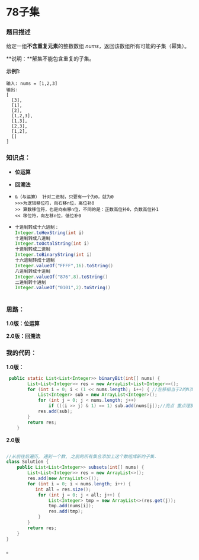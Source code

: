 # 78子集

### 题目描述

 给定一组**不含重复元素**的整数数组 *nums*，返回该数组所有可能的子集（幂集）。 

 **说明：**解集不能包含重复的子集。 

 **示例1:**

```
输入: nums = [1,2,3]
输出:
[
  [3],
  [1],
  [2],
  [1,2,3],
  [1,3],
  [2,3],
  [1,2],
  []
]

```

 

### 知识点：

- **位运算**

- **回溯法**

- ```
  &（与运算） 针对二进制，只要有一个为0，就为0
  >>>为逻辑移位符，向右移n位，高位补0
  >> 算数移位符，也是向右移n位，不同的是：正数高位补0，负数高位补1
  << 移位符，向左移n位，低位补0
  ```

- ```java
  十进制转成十六进制：
  Integer.toHexString(int i)
  十进制转成八进制
  Integer.toOctalString(int i)
  十进制转成二进制
  Integer.toBinaryString(int i)
  十六进制转成十进制
  Integer.valueOf("FFFF",16).toString()
  八进制转成十进制
  Integer.valueOf("876",8).toString()
  二进制转十进制
  Integer.valueOf("0101",2).toString()
     
  ```



### 思路：

**1.0版：位运算**

**2.0版：回溯法**



### 我的代码：

**1.0版：**

```java
 public static List<List<Integer>> binaryBit(int[] nums) {
        List<List<Integer>> res = new ArrayList<List<Integer>>();
        for (int i = 0; i < (1 << nums.length); i++) { //左移相当于2的N次幂
            List<Integer> sub = new ArrayList<Integer>();
            for (int j = 0; j < nums.length; j++)
                if (((i >> j) & 1) == 1) sub.add(nums[j]);//亮点 重点理解
            res.add(sub);
        }
        return res;
    }
```



**2.0版**

```java

//从前往后遍历, 遇到一个数, 之前的所有集合添加上这个数组成新的子集.
class Solution {
    public List<List<Integer>> subsets(int[] nums) {
        List<List<Integer>> res = new ArrayList<>();
        res.add(new ArrayList<>());
        for (int i = 0; i < nums.length; i++) {
           int all = res.size();
            for (int j = 0; j < all; j++) {
                List<Integer> tmp = new ArrayList<>(res.get(j));
                tmp.add(nums[i]);
                res.add(tmp);
            }
        }
        return res;
    }
}
```



。